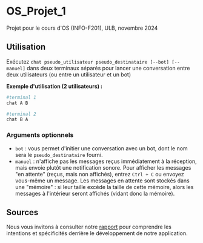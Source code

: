 # OS_Projet_1
 Projet pour le cours d'OS (INFO-F201), ULB, novembre 2024

## Utilisation
Exécutez `chat pseudo_utilisateur pseudo_destinataire [--bot] [--manuel]` dans deux terminaux séparés pour lancer une conversation entre deux utilisateurs (ou entre un utilisateur et un bot)

**Exemple d'utilisation (2 utilisateurs) :**
```bash
#terminal 1
chat A B

#terminal 2
chat B A
```

### Arguments optionnels

- `bot` : vous permet d'initier une conversation avec un bot, dont le nom sera le `pseudo_destinataire` fourni.
- `manuel` : n'affiche pas les messages reçus immédiatement à la réception, mais envoie plutôt une notification sonore. Pour afficher les messages "en attente" (reçus, mais non affichés), entrez `Ctrl + C` ou envoyez vous-même un message. Les messages en attente sont stockés dans une "mémoire" : si leur taille excède la taille de cette mémoire, alors les messages à l'intérieur seront affichés (vidant donc la mémoire).


## Sources
  Nous vous invitons à consulter notre [rapport](https://github.com/Daniel-Dfg/OS_Projet_1/blob/main/rapport.pdf) pour comprendre les intentions et spécificités derrière le développement de notre application.
